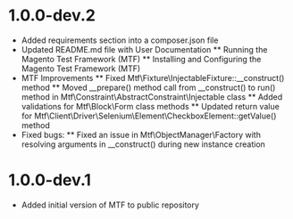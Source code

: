 1.0.0-dev.2
=============
* Added requirements section into a composer.json file
* Updated README.md file with User Documentation
** Running the Magento Test Framework (MTF)
** Installing and Configuring the Magento Test Framework (MTF)
* MTF Improvements
** Fixed Mtf\Fixture\InjectableFixture::__construct() method
** Moved __prepare() method call from __construct() to run() method in Mtf\Constraint\AbstractConstraint\Injectable class
** Added validations for Mtf\Block\Form class methods
** Updated return value for Mtf\Client\Driver\Selenium\Element\CheckboxElement::getValue() method
* Fixed bugs:
** Fixed an issue in Mtf\ObjectManager\Factory with resolving arguments in __construct() during new instance creation

1.0.0-dev.1
=============
* Added initial version of MTF to public repository
